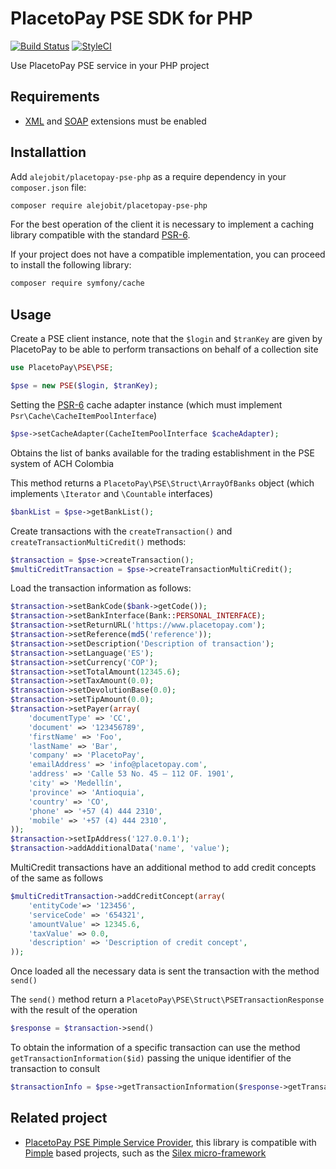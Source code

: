 # PlacetoPay PSE SDK for PHP

[![Build Status](https://travis-ci.org/alejobit/placetopay-pse-php.svg?branch=master)](https://travis-ci.org/alejobit/placetopay-pse-php) [![StyleCI](https://styleci.io/repos/77834420/shield?branch=master)](https://styleci.io/repos/77834420)

Use PlacetoPay PSE service in your PHP project

## Requirements

- [XML](http://php.net/manual/en/book.libxml.php) and [SOAP](http://php.net/manual/en/book.soap.php) extensions must be enabled

## Installattion

Add ``alejobit/placetopay-pse-php`` as a require dependency in your ``composer.json`` file:

```bash
composer require alejobit/placetopay-pse-php
```

For the best operation of the client it is necessary to implement a caching library compatible with the standard [PSR-6](http://www.php-fig.org/psr/psr-6/).

If your project does not have a compatible implementation, you can proceed to install the following library:

```bash
composer require symfony/cache
```

## Usage

Create a PSE client instance, note that the ``$login`` and ``$tranKey`` are given by PlacetoPay to be able to perform transactions on behalf of a collection site

```php
use PlacetoPay\PSE\PSE;

$pse = new PSE($login, $tranKey);
```

Setting the [PSR-6](http://www.php-fig.org/psr/psr-6/) cache adapter instance (which must implement ``Psr\Cache\CacheItemPoolInterface``)

```php
$pse->setCacheAdapter(CacheItemPoolInterface $cacheAdapter);
```

Obtains the list of banks available for the trading establishment in the PSE system of ACH Colombia

This method returns a ``PlacetoPay\PSE\Struct\ArrayOfBanks`` object (which implements ``\Iterator`` and ``\Countable`` interfaces)

```php
$bankList = $pse->getBankList();
```

Create transactions with the ``createTransaction()`` and ``createTransactionMultiCredit()`` methods:

```php
$transaction = $pse->createTransaction();
$multiCreditTransaction = $pse->createTransactionMultiCredit();
```

Load the transaction information as follows:

```php
$transaction->setBankCode($bank->getCode());
$transaction->setBankInterface(Bank::PERSONAL_INTERFACE);
$transaction->setReturnURL('https://www.placetopay.com');
$transaction->setReference(md5('reference'));
$transaction->setDescription('Description of transaction');
$transaction->setLanguage('ES');
$transaction->setCurrency('COP');
$transaction->setTotalAmount(12345.6);
$transaction->setTaxAmount(0.0);
$transaction->setDevolutionBase(0.0);
$transaction->setTipAmount(0.0);
$transaction->setPayer(array(
    'documentType' => 'CC',
    'document' => '123456789',
    'firstName' => 'Foo',
    'lastName' => 'Bar',
    'company' => 'PlacetoPay',
    'emailAddress' => 'info@placetopay.com',
    'address' => 'Calle 53 No. 45 – 112 OF. 1901',
    'city' => 'Medellín',
    'province' => 'Antioquia',
    'country' => 'CO',
    'phone' => '+57 (4) 444 2310',
    'mobile' => '+57 (4) 444 2310',
));
$transaction->setIpAddress('127.0.0.1');
$transaction->addAdditionalData('name', 'value');
```

MultiCredit transactions have an additional method to add credit concepts of the same as follows

```php
$multiCreditTransaction->addCreditConcept(array(
    'entityCode'=> '123456',
    'serviceCode' => '654321',
    'amountValue' => 12345.6,
    'taxValue' => 0.0,
    'description' => 'Description of credit concept',
));
```

Once loaded all the necessary data is sent the transaction with the method ``send()``

The ``send()`` method return a ``PlacetoPay\PSE\Struct\PSETransactionResponse`` with the result of the operation

```php
$response = $transaction->send()
```

To obtain the information of a specific transaction can use the method ``getTransactionInformation($id)`` passing the unique identifier of the transaction to consult

```php
$transactionInfo = $pse->getTransactionInformation($response->getTransactionId());
```

## Related project

- [PlacetoPay PSE Pimple Service Provider](https://github.com/alejobit/placetopay-pse-pimple), this library is compatible with [Pimple](https://github.com/silexphp/Pimple) based projects, such as the [Silex micro-framework](https://github.com/silexphp/Silex)
